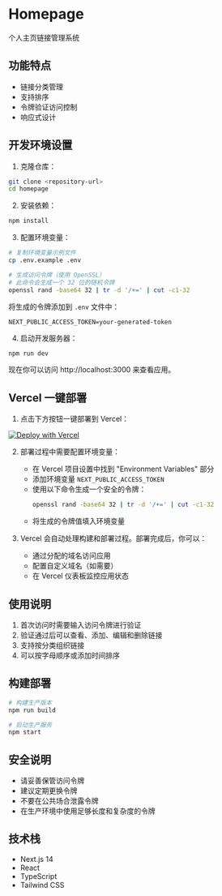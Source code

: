 # Homepage

个人主页链接管理系统

## 功能特点

- 链接分类管理
- 支持排序
- 令牌验证访问控制
- 响应式设计

## 开发环境设置

1. 克隆仓库：
```bash
git clone <repository-url>
cd homepage
```

2. 安装依赖：
```bash
npm install
```

3. 配置环境变量：
```bash
# 复制环境变量示例文件
cp .env.example .env

# 生成访问令牌（使用 OpenSSL）
# 此命令会生成一个 32 位的随机令牌
openssl rand -base64 32 | tr -d '/+=' | cut -c1-32
```

将生成的令牌添加到 `.env` 文件中：
```env
NEXT_PUBLIC_ACCESS_TOKEN=your-generated-token
```

4. 启动开发服务器：
```bash
npm run dev
```

现在你可以访问 http://localhost:3000 来查看应用。

## Vercel 一键部署

1. 点击下方按钮一键部署到 Vercel：

[![Deploy with Vercel](https://vercel.com/button)](https://vercel.com/new/clone?repository-url=https://github.com/yourusername/homepage)

2. 部署过程中需要配置环境变量：
   - 在 Vercel 项目设置中找到 "Environment Variables" 部分
   - 添加环境变量 `NEXT_PUBLIC_ACCESS_TOKEN`
   - 使用以下命令生成一个安全的令牌：
     ```bash
     openssl rand -base64 32 | tr -d '/+=' | cut -c1-32
     ```
   - 将生成的令牌值填入环境变量

3. Vercel 会自动处理构建和部署过程。部署完成后，你可以：
   - 通过分配的域名访问应用
   - 配置自定义域名（如需要）
   - 在 Vercel 仪表板监控应用状态

## 使用说明

1. 首次访问时需要输入访问令牌进行验证
2. 验证通过后可以查看、添加、编辑和删除链接
3. 支持按分类组织链接
4. 可以按字母顺序或添加时间排序

## 构建部署

```bash
# 构建生产版本
npm run build

# 启动生产服务
npm start
```

## 安全说明

- 请妥善保管访问令牌
- 建议定期更换令牌
- 不要在公共场合泄露令牌
- 在生产环境中使用足够长度和复杂度的令牌

## 技术栈

- Next.js 14
- React
- TypeScript
- Tailwind CSS
